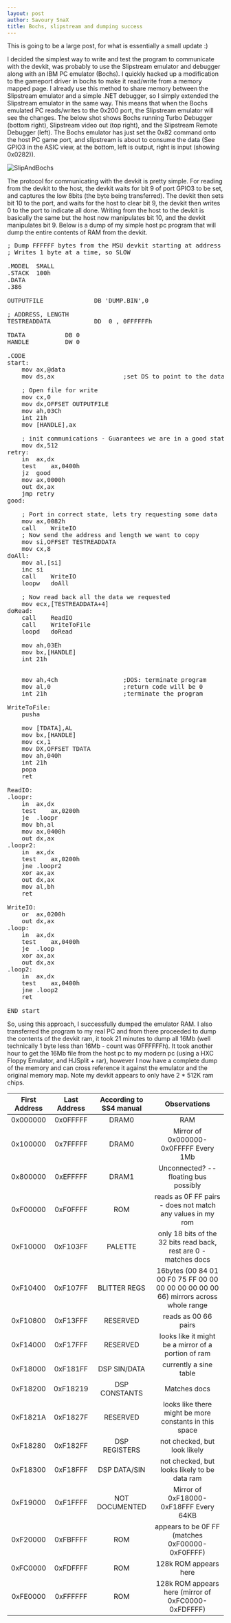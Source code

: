 ```yaml
---
layout: post
author: Savoury SnaX
title: Bochs, slipstream and dumping success
---
```


This is going to be a large post, for what is essentially a small update :)

I decided the simplest way to write and test the program to communicate with the devkit, was probably to use the Slipstream emulator and debugger along with an IBM PC emulator (Bochs). I quickly hacked up a modification to the gameport driver in bochs to make it read/write from a memory mapped page. I already use this method to share memory between the Slipstream emulator and a simple .NET debugger, so I simply extended the Slipstream emulator in the same way. This means that when the Bochs emulated PC reads/writes to the 0x200 port, the Slipstream emulator will see the changes. The below shot shows Bochs running Turbo Debugger (bottom right), Slipstream video out (top right), and the Slipstream Remote Debugger (left). The Bochs emulator has just set the 0x82 command onto the host PC game port, and slipstream is about to consume the data (See GPIO3 in the ASIC view, at the bottom, left is output, right is input (showing 0x0282)).

![SlipAndBochs](/MSU_Blog/images/SlipAndBochs.png)

The protocol for communicating with the devkit is pretty simple. For reading from the devkit to the host, the devkit waits for bit 9 of port GPIO3 to be set, and captures the low 8bits (the byte being transferred). The devkit then sets bit 10 to the port, and waits for the host to clear bit 9, the devkit then writes 0 to the port to indicate all done. Writing from the host to the devkit is basically the same but the host now manipulates bit 10, and the devkit manipulates bit 9. Below is a dump of my simple host pc program that will dump the entire contents of RAM from the devkit.

<pre>
; Dump FFFFFF bytes from the MSU devkit starting at address 0
; Writes 1 byte at a time, so SLOW

.MODEL  SMALL
.STACK  100h
.DATA
.386

OUTPUTFILE              DB 'DUMP.BIN',0

; ADDRESS, LENGTH
TESTREADDATA            DD  0 , 0FFFFFFh

TDATA			DB 0
HANDLE			DW 0

.CODE
start:
	mov	ax,@data
	mov	ds,ax                   ;set DS to point to the data segment

	; Open file for write
	mov	cx,0
	mov	dx,OFFSET OUTPUTFILE
	mov	ah,03Ch
	int	21h
	mov	[HANDLE],ax

	; init communications - Guarantees we are in a good state for talking to the kit
	mov	dx,512
retry:
	in	ax,dx
	test	ax,0400h
	jz	good
	mov	ax,0000h
	out	dx,ax
	jmp	retry
good:

	; Port in correct state, lets try requesting some data
	mov	ax,0082h
	call	WriteIO
	; Now send the address and length we want to copy
	mov	si,OFFSET TESTREADDATA
	mov	cx,8
doAll:
	mov	al,[si]
	inc	si
	call	WriteIO
	loopw	doAll

	; Now read back all the data we requested
	mov	ecx,[TESTREADDATA+4]
doRead:
	call	ReadIO
	call	WriteToFile
	loopd	doRead

	mov	ah,03Eh
	mov	bx,[HANDLE]
	int	21h


	mov	ah,4ch                  ;DOS: terminate program
	mov	al,0                    ;return code will be 0
	int	21h                     ;terminate the program

WriteToFile:
	pusha

	mov	[TDATA],AL
	mov	bx,[HANDLE]
	mov	cx,1
	mov	DX,OFFSET TDATA
	mov	ah,040h
	int	21h
	popa
	ret

ReadIO:
.loopr:
	in	ax,dx
	test	ax,0200h
	je	.loopr
	mov	bh,al 
	mov	ax,0400h
	out	dx,ax
.loopr2:
	in	ax,dx
	test	ax,0200h
	jne	.loopr2
	xor	ax,ax
	out	dx,ax
	mov	al,bh
	ret

WriteIO:
	or	ax,0200h
	out	dx,ax
.loop:
	in	ax,dx
	test	ax,0400h
	je	.loop  
	xor	ax,ax
	out	dx,ax
.loop2:
	in	ax,dx
	test	ax,0400h
	jne	.loop2
	ret

END start
</pre>

So, using this approach, I successfully dumped the emulator RAM. I also transferred the program to my real PC and from there proceeded to dump the contents of the devkit ram, it took 21 minutes to dump all 16Mb (well technically 1 byte less than 16Mb - count was 0FFFFFFh). It took another hour to get the 16Mb file from the host pc to my modern pc (using a HXC Floppy Emulator, and HJSplit + rar), however I now have a complete dump of the memory and can cross reference it against the emulator and the original memory map. Note my devkit appears to only have 2 * 512K ram chips.

| First Address | Last Address | According to SS4 manual | Observations |
|:-------------:|:------------:|:-----------------------:|:------------:|
|0x000000 | 0x0FFFFF | DRAM0 | RAM |
|0x100000 | 0x7FFFFF | DRAM0 | Mirror of 0x000000-0x0FFFFF Every 1Mb |
|0x800000 | 0xEFFFFF | DRAM1 | Unconnected? -- floating bus possibly |
|0xF00000 | 0xF0FFFF | ROM | reads as 0F FF pairs - does not match any values in my rom |
|0xF10000 | 0xF103FF | PALETTE | only 18 bits of the 32 bits read back, rest are 0 - matches docs |
|0xF10400 | 0xF107FF | BLITTER REGS | 16bytes (00 84 01 00 F0 75 FF 00 00 00 00 00 00 00 00 66) mirrors across whole range |
|0xF10800 | 0xF13FFF | RESERVED | reads as 00 66 pairs |
|0xF14000 | 0xF17FFF | RESERVED | looks like it might be a mirror of a portion of ram |
|0xF18000 | 0xF181FF | DSP SIN/DATA | currently a sine table |
|0xF18200 | 0xF18219 | DSP CONSTANTS | Matches docs |
|0xF1821A | 0xF1827F | RESERVED | looks like there might be more constants in this space |
|0xF18280 | 0xF182FF | DSP REGISTERS | not checked, but look likely
|0xF18300 | 0xF18FFF | DSP DATA/SIN | not checked, but looks likely to be data ram |
|0xF19000 | 0xF1FFFF | NOT DOCUMENTED | Mirror of 0xF18000-0xF18FFF Every 64KB |
|0xF20000 | 0xFBFFFF | ROM | appears to be 0F FF (matches 0xF00000-0xF0FFFF) |
|0xFC0000 | 0xFDFFFF | ROM | 128k ROM appears here |
|0xFE0000 | 0xFFFFFF | ROM | 128k ROM appears here (mirror of 0xFC0000-0xFDFFFF) |


